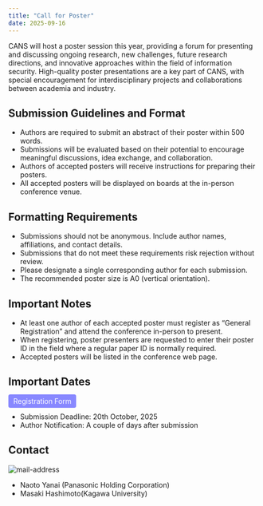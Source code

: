```yaml
---
title: "Call for Poster"
date: 2025-09-16
---
```


CANS will host a poster session this year, providing a forum for presenting and discussing ongoing research, new challenges, future research directions, and innovative approaches within the field of information security. High-quality poster presentations are a key part of CANS, with special encouragement for interdisciplinary projects and collaborations between academia and industry.


## Submission Guidelines and Format

- Authors are required to submit an abstract of their poster within 500 words.
- Submissions will be evaluated based on their potential to encourage meaningful discussions, idea exchange, and collaboration.
- Authors of accepted posters will receive instructions for preparing their posters.
- All accepted posters will be displayed on boards at the in-person conference venue.


## Formatting Requirements

- Submissions should not be anonymous. Include author names, affiliations, and contact details.
- Submissions that do not meet these requirements risk rejection without review.
- Please designate a single corresponding author for each submission.
- The recommended poster size is A0 (vertical orientation).

## Important Notes
- At least one author of each accepted poster must register as “General Registration” and attend the conference in-person to present.
- When registering, poster presenters are requested to enter their poster ID in the field where a regular paper ID is normally required. 
- Accepted posters will be listed in the conference web page.

## Important Dates
<p>
  <a href="https://docs.google.com/forms/d/e/1FAIpQLScX7iqK2RhJixCdR3YC1nb2yjS3ELpefVyXkzoVTe-mXezxqg/viewform" target="_blank"
     style="background:#88f; color:#fff; padding:5px 10px; border-radius:4px; cursor:pointer; text-decoration:none;">
    Registration Form
  </a>
</p>

- Submission Deadline: 	20th October, 2025
- Author Notification: 	A couple of days after submission

## Contact 
![mail-address](/images/info_addr.webp)
- Naoto Yanai (Panasonic Holding Corporation)
- Masaki Hashimoto(Kagawa University)
